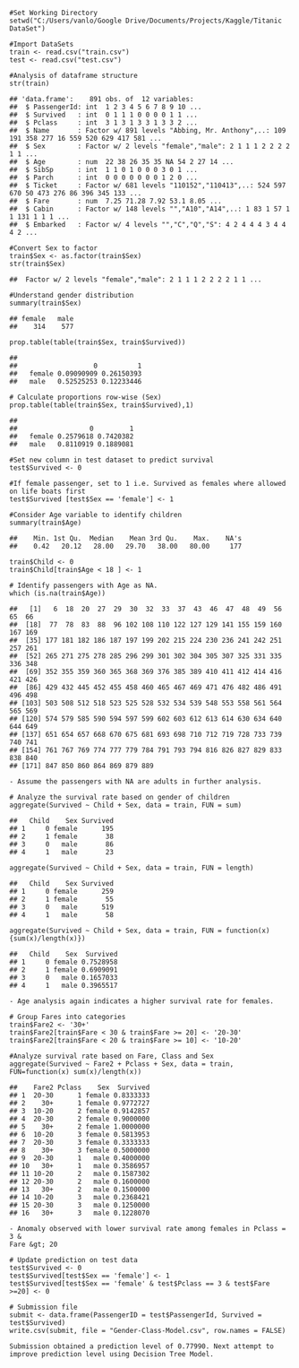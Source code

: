     #Set Working Directory
    setwd("C:/Users/vanlo/Google Drive/Documents/Projects/Kaggle/Titanic DataSet")

    #Import DataSets
    train <- read.csv("train.csv")
    test <- read.csv("test.csv")

    #Analysis of dataframe structure
    str(train)

    ## 'data.frame':    891 obs. of  12 variables:
    ##  $ PassengerId: int  1 2 3 4 5 6 7 8 9 10 ...
    ##  $ Survived   : int  0 1 1 1 0 0 0 0 1 1 ...
    ##  $ Pclass     : int  3 1 3 1 3 3 1 3 3 2 ...
    ##  $ Name       : Factor w/ 891 levels "Abbing, Mr. Anthony",..: 109 191 358 277 16 559 520 629 417 581 ...
    ##  $ Sex        : Factor w/ 2 levels "female","male": 2 1 1 1 2 2 2 2 1 1 ...
    ##  $ Age        : num  22 38 26 35 35 NA 54 2 27 14 ...
    ##  $ SibSp      : int  1 1 0 1 0 0 0 3 0 1 ...
    ##  $ Parch      : int  0 0 0 0 0 0 0 1 2 0 ...
    ##  $ Ticket     : Factor w/ 681 levels "110152","110413",..: 524 597 670 50 473 276 86 396 345 133 ...
    ##  $ Fare       : num  7.25 71.28 7.92 53.1 8.05 ...
    ##  $ Cabin      : Factor w/ 148 levels "","A10","A14",..: 1 83 1 57 1 1 131 1 1 1 ...
    ##  $ Embarked   : Factor w/ 4 levels "","C","Q","S": 4 2 4 4 4 3 4 4 4 2 ...

    #Convert Sex to factor
    train$Sex <- as.factor(train$Sex)
    str(train$Sex)

    ##  Factor w/ 2 levels "female","male": 2 1 1 1 2 2 2 2 1 1 ...

    #Understand gender distribution
    summary(train$Sex)

    ## female   male 
    ##    314    577

    prop.table(table(train$Sex, train$Survived))

    ##         
    ##                   0          1
    ##   female 0.09090909 0.26150393
    ##   male   0.52525253 0.12233446

    # Calculate proportions row-wise (Sex)
    prop.table(table(train$Sex, train$Survived),1)

    ##         
    ##                  0         1
    ##   female 0.2579618 0.7420382
    ##   male   0.8110919 0.1889081

    #Set new column in test dataset to predict survival
    test$Survived <- 0 

    #If female passenger, set to 1 i.e. Survived as females where allowed on life boats first
    test$Survived [test$Sex == 'female'] <- 1

    #Consider Age variable to identify children
    summary(train$Age)

    ##    Min. 1st Qu.  Median    Mean 3rd Qu.    Max.    NA's 
    ##    0.42   20.12   28.00   29.70   38.00   80.00     177

    train$Child <- 0
    train$Child[train$Age < 18 ] <- 1

    # Identify passengers with Age as NA. 
    which (is.na(train$Age))

    ##   [1]   6  18  20  27  29  30  32  33  37  43  46  47  48  49  56  65  66
    ##  [18]  77  78  83  88  96 102 108 110 122 127 129 141 155 159 160 167 169
    ##  [35] 177 181 182 186 187 197 199 202 215 224 230 236 241 242 251 257 261
    ##  [52] 265 271 275 278 285 296 299 301 302 304 305 307 325 331 335 336 348
    ##  [69] 352 355 359 360 365 368 369 376 385 389 410 411 412 414 416 421 426
    ##  [86] 429 432 445 452 455 458 460 465 467 469 471 476 482 486 491 496 498
    ## [103] 503 508 512 518 523 525 528 532 534 539 548 553 558 561 564 565 569
    ## [120] 574 579 585 590 594 597 599 602 603 612 613 614 630 634 640 644 649
    ## [137] 651 654 657 668 670 675 681 693 698 710 712 719 728 733 739 740 741
    ## [154] 761 767 769 774 777 779 784 791 793 794 816 826 827 829 833 838 840
    ## [171] 847 850 860 864 869 879 889

    - Assume the passengers with NA are adults in further analysis.

    # Analyze the survival rate based on gender of children
    aggregate(Survived ~ Child + Sex, data = train, FUN = sum)

    ##   Child    Sex Survived
    ## 1     0 female      195
    ## 2     1 female       38
    ## 3     0   male       86
    ## 4     1   male       23

    aggregate(Survived ~ Child + Sex, data = train, FUN = length)

    ##   Child    Sex Survived
    ## 1     0 female      259
    ## 2     1 female       55
    ## 3     0   male      519
    ## 4     1   male       58

    aggregate(Survived ~ Child + Sex, data = train, FUN = function(x){sum(x)/length(x)})

    ##   Child    Sex  Survived
    ## 1     0 female 0.7528958
    ## 2     1 female 0.6909091
    ## 3     0   male 0.1657033
    ## 4     1   male 0.3965517

    - Age analysis again indicates a higher survival rate for females.

    # Group Fares into categories
    train$Fare2 <- '30+'
    train$Fare2[train$Fare < 30 & train$Fare >= 20] <- '20-30'
    train$Fare2[train$Fare < 20 & train$Fare >= 10] <- '10-20'

    #Analyze survival rate based on Fare, Class and Sex
    aggregate(Survived ~ Fare2 + Pclass + Sex, data = train, FUN=function(x) sum(x)/length(x))

    ##    Fare2 Pclass    Sex  Survived
    ## 1  20-30      1 female 0.8333333
    ## 2    30+      1 female 0.9772727
    ## 3  10-20      2 female 0.9142857
    ## 4  20-30      2 female 0.9000000
    ## 5    30+      2 female 1.0000000
    ## 6  10-20      3 female 0.5813953
    ## 7  20-30      3 female 0.3333333
    ## 8    30+      3 female 0.5000000
    ## 9  20-30      1   male 0.4000000
    ## 10   30+      1   male 0.3586957
    ## 11 10-20      2   male 0.1587302
    ## 12 20-30      2   male 0.1600000
    ## 13   30+      2   male 0.1500000
    ## 14 10-20      3   male 0.2368421
    ## 15 20-30      3   male 0.1250000
    ## 16   30+      3   male 0.1228070

    - Anomaly observed with lower survival rate among females in Pclass = 3 &
    Fare &gt; 20

    # Update prediction on test data
    test$Survived <- 0
    test$Survived[test$Sex == 'female'] <- 1
    test$Survived[test$Sex == 'female' & test$Pclass == 3 & test$Fare >=20] <- 0

    # Submission file
    submit <- data.frame(PassengerID = test$PassengerId, Survived = test$Survived)
    write.csv(submit, file = "Gender-Class-Model.csv", row.names = FALSE)

    Submission obtained a prediction level of 0.77990. Next attempt to improve prediction level using Decision Tree Model.
